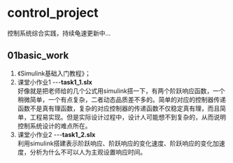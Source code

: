 # control_project
控制系统综合实践，持续龟速更新中...
## 01basic_work  
1. 《Simulink基础入门教程》；  
2. 课堂小作业1 ---**task1_1.slx**  
好像就是把老师给的几个公式用simulink搭一下，有两个阶跃响应函数，一个稍微简单，一个有点复杂，二者动态品质差不多的。简单的对应的控制器传递函数不是真有理函数，复杂的对应控制器的传递函数不仅稳定真有理，而且简单，工程易实现。但是实际设计过程中，设计人可能想不到复杂的，从而说明控制系统设计的难点所在。
3. 课堂小作业2 ---**task1_2.slx**  
利用simulink搭建表示阶跃响应、阶跃响应的变化速度、阶跃响应的变化加速度，分析为什么不可以人为主观设置响应时间。